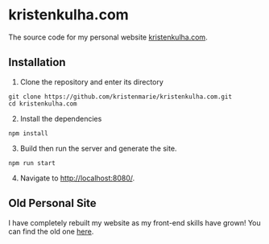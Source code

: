 # kristenkulha.com

The source code for my personal website [kristenkulha.com](https://kristenkulha.com). 

## Installation

1. Clone the repository and enter its directory
   
  ```
  git clone https://github.com/kristenmarie/kristenkulha.com.git 
  cd kristenkulha.com
  ```

2. Install the dependencies

  ```
  npm install
  ```

3. Build then run the server and generate the site.
   
  ```
  npm run start
  ```

4. Navigate to [http://localhost:8080/](http://localhost:8080/).

## Old Personal Site

I have completely rebuilt my website as my front-end skills have grown! You can find the old one [here](https://github.com/kristenmarie/kristenmarie.github.io).
